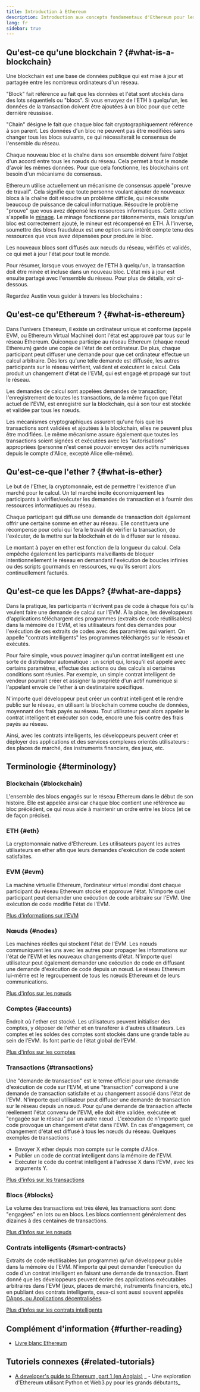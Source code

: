 ```yaml
---
title: Introduction à Ethereum
description: Introduction aux concepts fondamentaux d'Ethereum pour les développeurs de DApp.
lang: fr
sidebar: true
---
```


## Qu'est-ce qu'une blockchain ? {#what-is-a-blockchain}

Une blockchain est une base de données publique qui est mise à jour et partagée entre les nombreux ordinateurs d'un réseau.

"Block" fait référence au fait que les données et l'état sont stockés dans des lots séquentiels ou "blocs". Si vous envoyez de l'ETH à quelqu'un, les données de la transaction doivent être ajoutées à un bloc pour que cette dernière réussisse.

"Chain" désigne le fait que chaque bloc fait cryptographiquement référence à son parent. Les données d'un bloc ne peuvent pas être modifiées sans changer tous les blocs suivants, ce qui nécessiterait le consensus de l'ensemble du réseau.

Chaque nouveau bloc et la chaîne dans son ensemble doivent faire l'objet d'un accord entre tous les nœuds du réseau. Cela permet à tout le monde d'avoir les mêmes données. Pour que cela fonctionne, les blockchains ont besoin d'un mécanisme de consensus.

Ethereum utilise actuellement un mécanisme de consensus appelé "preuve de travail". Cela signifie que toute personne voulant ajouter de nouveaux blocs à la chaîne doit résoudre un problème difficile, qui nécessite beaucoup de puissance de calcul informatique. Résoudre le problème "prouve" que vous avez dépensé les ressources informatiques. Cette action s'appelle le [minage](/developers/docs/consensus-mechanisms/pow/mining/). Le minage fonctionne par tâtonnements, mais lorsqu'un bloc est correctement ajouté, le mineur est récompensé en ETH. À l'inverse, soumettre des blocs frauduleux est une option sans intérêt compte tenu des ressources que vous avez dépensées pour produire le bloc.

Les nouveaux blocs sont diffusés aux nœuds du réseau, vérifiés et validés, ce qui met à jour l'état pour tout le monde.

Pour résumer, lorsque vous envoyez de l'ETH à quelqu'un, la transaction doit être minée et incluse dans un nouveau bloc. L'état mis à jour est ensuite partagé avec l'ensemble du réseau. Pour plus de détails, voir ci-dessous.

Regardez Austin vous guider à travers les blockchains :

<YouTube id="zcX7OJ-L8XQ" />

## Qu'est-ce qu'Ethereum ? {#what-is-ethereum}

Dans l'univers Ethereum, il existe un ordinateur unique et conforme (appelé EVM, ou Ethereum Virtual Machine) dont l'état est approuvé par tous sur le réseau Ethereum. Quiconque participe au réseau Ethereum (chaque nœud Ethereum) garde une copie de l'état de cet ordinateur. De plus, chaque participant peut diffuser une demande pour que cet ordinateur effectue un calcul arbitraire. Dès lors qu'une telle demande est diffusée, les autres participants sur le réseau vérifient, valident et exécutent le calcul. Cela produit un changement d'état de l'EVM, qui est engagé et propagé sur tout le réseau.

Les demandes de calcul sont appelées demandes de transaction; l'enregistrement de toutes les transactions, de la même façon que l'état actuel de l'EVM, est enregistré sur la blockchain, qui à son tour est stockée et validée par tous les nœuds.

Les mécanismes cryptographiques assurent qu'une fois que les transactions sont validées et ajoutées à la blockchain, elles ne peuvent plus être modifiées. Le même mécanisme assure également que toutes les transactions soient signées et exécutées avec les "autorisations" appropriées (personne n'est censé pouvoir envoyer des actifs numériques depuis le compte d'Alice, excepté Alice elle-même).

## Qu'est-ce-que l'ether ? {#what-is-ether}

Le but de l'Ether, la cryptomonnaie, est de permettre l'existence d'un marché pour le calcul. Un tel marché incite économiquement les participants à vérifier/exécuter les demandes de transaction et à fournir des ressources informatiques au réseau.

Chaque participant qui diffuse une demande de transaction doit également offrir une certaine somme en ether au réseau. Elle constituera une récompense pour celui qui fera le travail de vérifier la transaction, de l'exécuter, de la mettre sur la blockchain et de la diffuser sur le réseau.

Le montant à payer en ether est fonction de la longueur du calcul. Cela empêche également les participants malveillants de bloquer intentionnellement le réseau en demandant l'exécution de boucles infinies ou des scripts gourmands en ressources, vu qu'ils seront alors continuellement facturés.

## Qu'est-ce que les DApps? {#what-are-dapps}

Dans la pratique, les participants n'écrivent pas de code à chaque fois qu'ils veulent faire une demande de calcul sur l'EVM. À la place, les développeurs d'applications téléchargent des programmes (extraits de code réutilisables) dans la mémoire de l'EVM, et les utilisateurs font des demandes pour l'exécution de ces extraits de codes avec des paramètres qui varient. On appelle "contrats intelligents" les programmes téléchargés sur le réseau et exécutés.

Pour faire simple, vous pouvez imaginer qu'un contrat intelligent est une sorte de distributeur automatique : un script qui, lorsqu'il est appelé avec certains paramètres, effectue des actions ou des calculs si certaines conditions sont réunies. Par exemple, un simple contrat intelligent de vendeur pourrait créer et assigner la propriété d'un actif numérique si l'appelant envoie de l'ether à un destinataire spécifique.

N'importe quel développeur peut créer un contrat intelligent et le rendre public sur le réseau, en utilisant la blockchain comme couche de données, moyennant des frais payés au réseau. Tout utilisateur peut alors appeler le contrat intelligent et exécuter son code, encore une fois contre des frais payés au réseau.

Ainsi, avec les contrats intelligents, les développeurs peuvent créer et déployer des applications et des services complexes orientés utilisateurs : des places de marché, des instruments financiers, des jeux, etc.

## Terminologie {#terminology}

### Blockchain {#blockchain}

L'ensemble des blocs engagés sur le réseau Ethereum dans le début de son histoire. Elle est appelée ainsi car chaque bloc contient une référence au bloc précédent, ce qui nous aide à maintenir un ordre entre les blocs (et ce de façon précise).

### ETH {#eth}

La cryptomonnaie native d'Ethereum. Les utilisateurs payent les autres utilisateurs en ether afin que leurs demandes d'exécution de code soient satisfaites.

### EVM {#evm}

La machine virtuelle Ethereum, l’ordinateur virtuel mondial dont chaque participant du réseau Ethereum stocke et approuve l'état. N'importe quel participant peut demander une exécution de code arbitraire sur l'EVM. Une exécution de code modifie l'état de l'EVM.

[Plus d'informations sur l'EVM](/developers/docs/evm/)

### Nœuds {#nodes}

Les machines réelles qui stockent l'état de l'EVM. Les nœuds communiquent les uns avec les autres pour propager les informations sur l'état de l'EVM et les nouveaux changements d'état. N'importe quel utilisateur peut également demander une exécution de code en diffusant une demande d'exécution de code depuis un nœud. Le réseau Ethereum lui-même est le regroupement de tous les nœuds Ethereum et de leurs communications.

[Plus d'infos sur les nœuds](/developers/docs/nodes-and-clients/)

### Comptes {#accounts}

Endroit où l'ether est stocké. Les utilisateurs peuvent initialiser des comptes, y déposer de l'ether et en transférer à d'autres utilisateurs. Les comptes et les soldes des comptes sont stockés dans une grande table au sein de l’EVM. Ils font partie de l’état global de l’EVM.

[Plus d'infos sur les comptes](/developers/docs/accounts/)

### Transactions {#transactions}

Une "demande de transaction" est le terme officiel pour une demande d'exécution de code sur l'EVM, et une "transaction" correspond à une demande de transaction satisfaite et au changement associé dans l'état de l'EVM. N'importe quel utilisateur peut diffuser une demande de transaction sur le réseau depuis un nœud. Pour qu'une demande de transaction affecte réellement l'état convenu de l'EVM, elle doit être validée, exécutée et "engagée sur le réseau" par un autre nœud . L'exécution de n'importe quel code provoque un changement d'état dans l'EVM. En cas d'engagement, ce changement d'état est diffusé à tous les nœuds du réseau. Quelques exemples de transactions :

- Envoyer X ether depuis mon compte sur le compte d'Alice.
- Publier un code de contrat intelligent dans la mémoire de l'EVM.
- Exécuter le code du contrat intelligent à l'adresse X dans l'EVM, avec les arguments Y.

[Plus d'infos sur les transactions](/developers/docs/transactions/)

### Blocs {#blocks}

Le volume des transactions est très élevé, les transactions sont donc "engagées" en lots ou en blocs. Les blocs contiennent généralement des dizaines à des centaines de transactions.

[Plus d'infos sur les nœuds](/developers/docs/blocks/)

### Contrats intelligents {#smart-contracts}

Extraits de code réutilisables (un programme) qu'un développeur publie dans la mémoire de l'EVM. N'importe qui peut demander l'exécution du code d'un contrat intelligent en faisant une demande de transaction. Étant donné que les développeurs peuvent écrire des applications exécutables arbitraires dans l'EVM (jeux, places de marché, instruments financiers, etc.) en publiant des contrats intelligents, ceux-ci sont aussi souvent appelés [DApps, ou Applications décentralisées](/developers/docs/dapps/).

[Plus d'infos sur les contrats intelligents](/developers/docs/smart-contracts/)

## Complément d'information {#further-reading}

- [Livre blanc Ethereum](/whitepaper/)

## Tutoriels connexes {#related-tutorials}

- [A developer's guide to Ethereum, part 1 (en Anglais)](/developers/tutorials/a-developers-guide-to-ethereum-part-one/) _ - Une exploration d'Ethereum utilisant Python et Web3.py pour les grands débutants_
